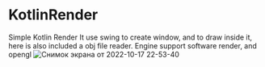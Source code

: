 # KotlinRender
Simple Kotlin Render
It use swing to create window, and to draw inside it, here is also included a obj file reader. Engine support software render, and opengl
![Снимок экрана от 2022-10-17 22-53-40](https://user-images.githubusercontent.com/48290199/196270591-10a04635-6b5b-4b1a-826e-fbe107b083c7.png)

